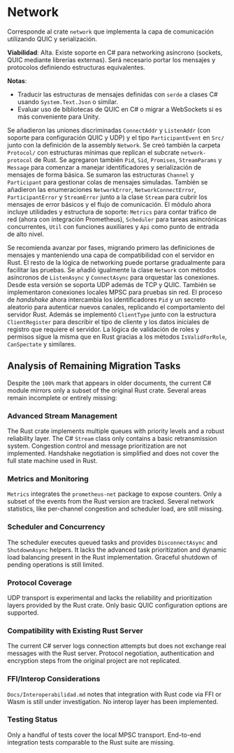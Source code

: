 # Network

Corresponde al crate `network` que implementa la capa de comunicación utilizando QUIC y serialización.

**Viabilidad**: Alta. Existe soporte en C# para networking asíncrono (sockets, QUIC mediante librerías externas). Será necesario portar los mensajes y protocolos definiendo estructuras equivalentes.

**Notas**:
- Traducir las estructuras de mensajes definidas con `serde` a clases C# usando `System.Text.Json` o similar.
- Evaluar uso de bibliotecas de QUIC en C# o migrar a WebSockets si es más conveniente para Unity.

Se añadieron las uniones discriminadas `ConnectAddr` y `ListenAddr` (con soporte para configuración QUIC y UDP) y el tipo `ParticipantEvent` en `Src/` junto con la definición de la assembly `Network`.
Se creó también la carpeta `Protocol/` con estructuras mínimas que replican el subcrate `network-protocol` de Rust.
Se agregaron también `Pid`, `Sid`, `Promises`, `StreamParams` y `Message` para comenzar a manejar identificadores y serialización de mensajes de forma básica.
Se sumaron las estructuras `Channel` y `Participant` para gestionar colas de mensajes simuladas. También se añadieron las enumeraciones `NetworkError`, `NetworkConnectError`, `ParticipantError` y `StreamError` junto a la clase `Stream` para cubrir los mensajes de error básicos y el flujo de comunicación.
El módulo ahora incluye utilidades y estructura de soporte:
`Metrics` para contar tráfico de red (ahora con integración Prometheus), `Scheduler` para tareas asincrónicas concurrentes, `Util` con funciones auxiliares y `Api` como punto de entrada de alto nivel.

Se recomienda avanzar por fases, migrando primero las definiciones de mensajes y manteniendo una capa de compatibilidad con el servidor en Rust. El resto de la lógica de networking puede portarse gradualmente para facilitar las pruebas.
Se añadió igualmente la clase `Network` con métodos asíncronos de `ListenAsync` y `ConnectAsync` para orquestar las conexiones. Desde esta versión se soporta UDP además de TCP y QUIC. También se implementaron conexiones locales MPSC para pruebas sin red.
El proceso de *handshake* ahora intercambia los identificadores `Pid` y un secreto aleatorio para autenticar nuevos canales, replicando el comportamiento del servidor Rust.
Además se implementó `ClientType` junto con la estructura `ClientRegister` para
describir el tipo de cliente y los datos iniciales de registro que requiere el
servidor. La lógica de validación de roles y permisos sigue la misma que en
Rust gracias a los métodos `IsValidForRole`, `CanSpectate` y similares.

## Analysis of Remaining Migration Tasks

Despite the `100%` mark that appears in older documents, the current C# module
mirrors only a subset of the original Rust crate. Several areas remain
incomplete or entirely missing:


### Advanced Stream Management

The Rust crate implements multiple queues with priority levels and a robust
reliability layer. The C# `Stream` class only contains a basic retransmission
system. Congestion control and message prioritization are not implemented.
Handshake negotiation is simplified and does not cover the full state machine
used in Rust.

### Metrics and Monitoring

`Metrics` integrates the `prometheus-net` package to expose counters. Only a
subset of the events from the Rust version are tracked. Several network
statistics, like per-channel congestion and scheduler load, are still missing.

### Scheduler and Concurrency

The scheduler executes queued tasks and provides `DisconnectAsync` and
`ShutdownAsync` helpers. It lacks the advanced task prioritization and dynamic
load balancing present in the Rust implementation. Graceful shutdown of pending
operations is still limited.

### Protocol Coverage

UDP transport is experimental and lacks the reliability and prioritization
layers provided by the Rust crate. Only basic QUIC configuration options are
supported.

### Compatibility with Existing Rust Server

The current C# server logs connection attempts but does not exchange real
messages with the Rust server. Protocol negotiation, authentication and
encryption steps from the original project are not replicated.

### FFI/Interop Considerations

`Docs/Interoperabilidad.md` notes that integration with Rust code via FFI or
Wasm is still under investigation. No interop layer has been implemented.

### Testing Status

Only a handful of tests cover the local MPSC transport. End-to-end integration
tests comparable to the Rust suite are missing.
